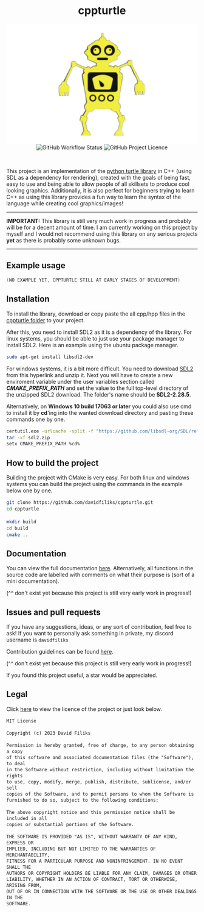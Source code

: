 <h1 align="center">cppturtle</h1>
<p align="center">
<img src="assets/transparent.png" align="center" width="500" title="cppturtle">
<br>
<img alt="GitHub Workflow Status" align="center" src="https://img.shields.io/github/actions/workflow/status/davidfiliks/cppturtle/cmake-multi-platform.yml">
<img alt="GitHub Project Licence" align="center" src="https://img.shields.io/github/license/davidfiliks/cppturtle">
</p>
<br>

This project is an implementation of the [python turtle library](https://docs.python.org/3/library/turtle.html) in C++ (using SDL as a dependency for rendering), created with the goals of being fast, easy to use and being able to allow people of all skillsets to
produce cool looking graphics. Additionally, it is also perfect for beginners trying to learn C++ as using this library provides a fun way to learn the syntax of the language while creating cool graphics/images!

- - -

**IMPORTANT:** This library is still very much work in progress and probably will be for a decent amount of time. I am currently working on this project by myself and I would not recommend using this library on any serious projects **yet** as there is probably some unknown bugs.

- - -


## Example usage
```cpp
(NO EXAMPLE YET, CPPTURTLE STILL AT EARLY STAGES OF DEVELOPMENT)
```

## Installation
To install the library, download or copy paste the all cpp/hpp files in the [cppturtle folder](https://github.com/davidfiliks/cppturtle/tree/main/cppturtle) to your project.

After this, you need to install SDL2 as it is a dependency of the library. For linux systems, you should be able to just use your package manager to install SDL2.
Here is an example using the ubuntu package manager.
```bash
sudo apt-get install libsdl2-dev
```

For windows systems, it is a bit more difficult. You need to download [SDL2](https://github.com/libsdl-org/SDL/releases/download/release-2.28.5/SDL2-devel-2.28.5-VC.zip) from this hyperlink and unzip it.
Next you will have to create a new enviroment variable under the user variables section called ***CMAKE_PREFIX_PATH*** and set the value to the full top-level directory of the unzipped SDL2 download. The folder's
name should be **SDL2-2.28.5**.

Alternatively, on **Windows 10 build 17063 or later** you could also use cmd to install it by **cd**'ing into the wanted download directory and pasting these commands one by one.
```bash
certutil.exe -urlcache -split -f "https://github.com/libsdl-org/SDL/releases/download/release-2.28.5/SDL2-devel-2.28.5-VC.zip" sdl2.zip
tar -xf sdl2.zip
setx CMAKE_PREFIX_PATH %cd%
```

## How to build the project
Building the project with CMake is very easy. For both linux and windows systems you can build the project using the commands in the example below one by one.
```bash
git clone https://github.com/davidfiliks/cppturtle.git
cd cppturtle

mkdir build
cd build
cmake ..
```

## Documentation 
You can view the full documentation [here](docs/documentation.md). Alternatively, all functions in the source code are labelled with comments on what their purpose is (sort of a mini documentation). 

(^^ don't exist yet because this project is still very early work in progress!)

## Issues and pull requests 
If you have any suggestions, ideas, or any sort of contribution, feel free to ask! If you want to personally ask something in private, my discord username is `davidfiliks`

Contribution guidelines can be found [here](CONTRIBUTING.md).

(^^ don't exist yet because this project is still very early work in progress!)

If you found this project useful, a star would be appreciated.

## Legal
Click [here](https://github.com/davidfiliks/cppturtle/blob/main/LICENSE) to view the licence of the project or just look below.

```
MIT License

Copyright (c) 2023 David Filiks

Permission is hereby granted, free of charge, to any person obtaining a copy
of this software and associated documentation files (the "Software"), to deal
in the Software without restriction, including without limitation the rights
to use, copy, modify, merge, publish, distribute, sublicense, and/or sell
copies of the Software, and to permit persons to whom the Software is
furnished to do so, subject to the following conditions:

The above copyright notice and this permission notice shall be included in all
copies or substantial portions of the Software.

THE SOFTWARE IS PROVIDED "AS IS", WITHOUT WARRANTY OF ANY KIND, EXPRESS OR
IMPLIED, INCLUDING BUT NOT LIMITED TO THE WARRANTIES OF MERCHANTABILITY,
FITNESS FOR A PARTICULAR PURPOSE AND NONINFRINGEMENT. IN NO EVENT SHALL THE
AUTHORS OR COPYRIGHT HOLDERS BE LIABLE FOR ANY CLAIM, DAMAGES OR OTHER
LIABILITY, WHETHER IN AN ACTION OF CONTRACT, TORT OR OTHERWISE, ARISING FROM,
OUT OF OR IN CONNECTION WITH THE SOFTWARE OR THE USE OR OTHER DEALINGS IN THE
SOFTWARE.
```
